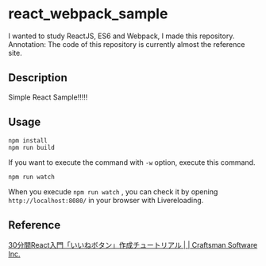 react_webpack_sample
====

I wanted to study ReactJS, ES6 and Webpack, I made this repository.  
Annotation: The code of this repository is currently almost the reference site.

## Description
Simple React Sample!!!!!

## Usage
```
npm install
npm run build
```
If you want to execute the command with `-w` option, execute this command.
```
npm run watch
```

When you execude `npm run watch` , you can check it by opening `http://localhost:8080/` in your browser with Livereloading.  


## Reference
[30分間React入門「いいねボタン」作成チュートリアル \| \| Craftsman Software Inc\.](http://c16e.com/1510161700/)
